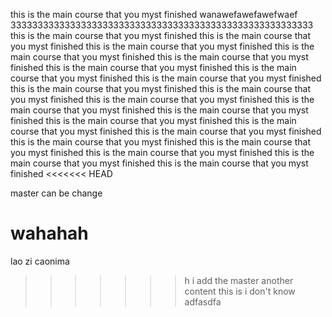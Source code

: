 this is the main course that you myst finished
wanawefawefawefwaef
33333333333333333333333333333333333333333333333333333333
this is the main course that you myst finished
this is the main course that you myst finished
this is the main course that you myst finished
this is the main course that you myst finished
this is the main course that you myst finished
this is the main course that you myst finished
this is the main course that you myst finished
this is the main course that you myst finished
this is the main course that you myst finished
this is the main course that you myst finished
this is the main course that you myst finished
this is the main course that you myst finished
this is the main course that you myst finished
this is the main course that you myst finished
this is the main course that you myst finished
this is the main course that you myst finished
this is the main course that you myst finished
this is the main course that you myst finished
this is the main course that you myst finished
this is the main course that you myst finished
this is the main course that you myst finished
<<<<<<< HEAD

master can be change

wahahah
=======
lao zi caonima
>>>>>>> h
i add the master another content
this is i don't know
adfasdfa
